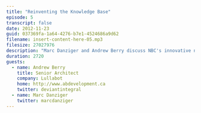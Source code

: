 ```yaml
---
title: "Reinventing the Knowledge Base"
episode: 5
transcript: false
date: 2012-11-23
guid: 037369fa-1a64-4276-b7e1-4524686a9d62
filename: insert-content-here-05.mp3
filesize: 27027976
description: "Marc Danziger and Andrew Berry discuss NBC's innovative new approach to the corporate knowledge base."
duration: 2720
guests: 
  - name: Andrew Berry
    title: Senior Architect
    company: Lullabot
    home: http://www.abdevelopment.ca
    twitter: deviantintegral
  - name: Marc Danziger
    twitter: marcdanziger
---
```

